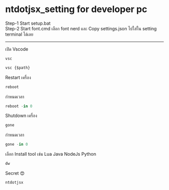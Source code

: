 # ntdotjsx_setting for developer pc
Step-1 Start setup.bat <br/>
Step-2 Start font.cmd เลือก font nerd และ Copy settings.json ไปใส่ใน setting terminal ได้เลย
<hr/>

เปิด Vscode
```jsx
vsc
```
```jsx
vsc {$path}
```
Restart เครื่อง
```jsx
reboot
```
กำหนดเวลา
```jsx
reboot -in 0
```
Shutdown เครื่อง
```jsx
gone
```
กำหนดเวลา
```jsx
gone -in 0
```
เลือก Install tool เช่น Lua Java NodeJs Python
```jsx
dw
```
Secret 😍
```jsx
ntdotjsx
```
